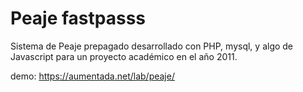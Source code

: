 # Peaje fastpasss

Sistema de Peaje prepagado desarrollado con PHP, mysql, y algo de Javascript para un proyecto académico en el año 2011. 

demo: https://aumentada.net/lab/peaje/
